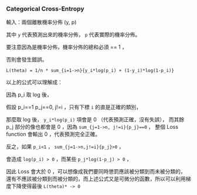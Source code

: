### Categorical Cross-Entropy

輸入：兩個離散機率分佈 (y, p)

其中 `y` 代表預測出來的機率分佈， `p` 代表實際的機率分佈。

要注意因為是機率分佈，機率分佈的總和必須 == 1 ，

否則會發生錯誤。

```
L(theta) = 1/n * sum_{i=1->n}{y_i*log(p_i) + (1-y_i)*log(1-p_i)}
```

以上的公式可以理解成：

因為 p_i 取 log 後，

假設 p_i==1 p_j==0, j!=i ，只有下標 `i` 的直是正確的類別，

那麼取 log 後， `y_i*log(p_i)` 項會是 0 （代表預測正確，沒有失誤），
而其餘 p_j 部分的像也都會是 0 ，因為 `sum_{j=1->n, j!=i}{p_j}==0` ，
整個 Loss function 會輸出 0 ，代表預測完全正確。

反之，如果 `p_i<1` ， `sum_{j=1->n,j!=i}{p_j}>0` ，

會造成 `log(p_i) > 0` ，而某些 `p_j*log(1-p_j) > 0` ，

因此 Loss 會大於 0 ，可以想像成我們要同時懲罰應該被分類到而未被分類的，
還有不應該被分類到而被分類的，而上述公式又是可微分的函數，所以可以利用梯度下降使得最後 `L(theta)* -> 0`
